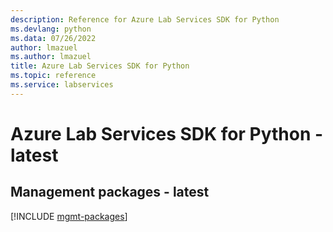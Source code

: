 ```yaml
---
description: Reference for Azure Lab Services SDK for Python
ms.devlang: python
ms.data: 07/26/2022
author: lmazuel
ms.author: lmazuel
title: Azure Lab Services SDK for Python
ms.topic: reference
ms.service: labservices
---
```

# Azure Lab Services SDK for Python - latest

## Management packages - latest
[!INCLUDE [mgmt-packages](lab-services-mgmt-index.md)]
